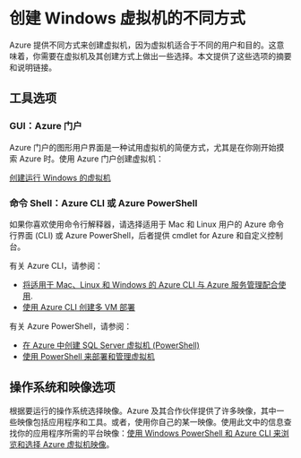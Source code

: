 <properties
	pageTitle="创建 Windows VM 的不同方式 | Windows Azure"
	description="列出使用资源管理器创建 Windows 虚拟机的不同方式。"
	services="virtual-machines"
	documentationCenter=""
	authors="cynthn"
	manager="timlt"
	editor=""
	tags="azure-resource-manager"/>

<tags
	ms.service="virtual-machines"
	ms.date="10/22/2015"
	wacn.date="02/17/2016"/>

# 创建 Windows 虚拟机的不同方式

Azure 提供不同方式来创建虚拟机，因为虚拟机适合于不同的用户和目的。这意味着，你需要在虚拟机及其创建方式上做出一些选择。本文提供了这些选项的摘要和说明链接。

## 工具选项

### GUI：Azure 门户

Azure 门户的图形用户界面是一种试用虚拟机的简便方式，尤其是在你刚开始摸索 Azure 时。使用 Azure 门户创建虚拟机：

[创建运行 Windows 的虚拟机][]

### 命令 Shell：Azure CLI 或 Azure PowerShell

如果你喜欢使用命令行解释器，请选择适用于 Mac 和 Linux 用户的 Azure 命令行界面 (CLI) 或 Azure PowerShell，后者提供 cmdlet for Azure 和自定义控制台。

有关 Azure CLI，请参阅：

- [将适用于 Mac、Linux 和 Windows 的 Azure CLI 与 Azure 服务管理配合使用](/documentation/articles/virtual-machines-command-line-tools).
- [使用 Azure CLI 创建多 VM 部署](/documentation/articles/virtual-machines-create-multi-vm-deployment-xplat-cli)

有关 Azure PowerShell，请参阅：

- [在 Azure 中创建 SQL Server 虚拟机 (PowerShell)](/documentation/articles/virtual-machines-sql-server-create-vm-with-powershell)
- [使用 PowerShell 来部署和管理虚拟机][]

## 操作系统和映像选项

根据要运行的操作系统选择映像。Azure 及其合作伙伴提供了许多映像，其中一些映像包括应用程序和工具。或者，使用你自己的某一映像。使用此文中的信息查找你的应用程序所需的平台映像：[使用 Windows PowerShell 和 Azure CLI 来浏览和选择 Azure 虚拟机映像][]。

<!-- LINKS -->
[概述]: /documentation/articles/resource-group-overview

[创建运行 Windows 的虚拟机]: /documentation/articles/virtual-machines-windows-tutorial-classic-portal

[适合使用针对 Mac、Linux 和 Windows 的 Azure CLI 进行虚拟机操作的等效资源管理器和服务管理命令]: /documentation/articles/xplat-cli-azure-manage-vm-asm-arm

[使用 PowerShell 来部署和管理虚拟机]: /documentation/articles/virtual-machines-manage-vms-powershell


[使用 Windows PowerShell 和 Azure CLI 来浏览和选择 Azure 虚拟机映像]: /documentation/articles/resource-groups-vm-searching

[Sign in to the virtual machine]: /documentation/articles/virtual-machines-log-on-windows-server

[Base configuration test environment]: /documentation/articles/virtual-machines-base-configuration-test-environment

[Azure hybrid cloud test environments]: /documentation/articles/virtual-machines-hybrid-cloud-test-environments

<!---HONumber=Mooncake_1221_2015-->